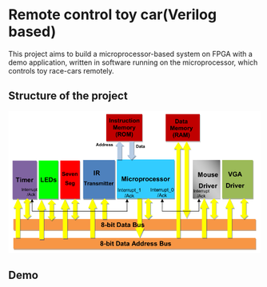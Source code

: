 # Remote control toy car(Verilog based)

This project aims to build a microprocessor-based system on FPGA with a demo application, written in software running on the microprocessor, which controls toy race-cars remotely. 

## Structure of the project
![img](https://github.com/taleman1997/Verilog_ToyCar/blob/main/structure.png)
## Demo

